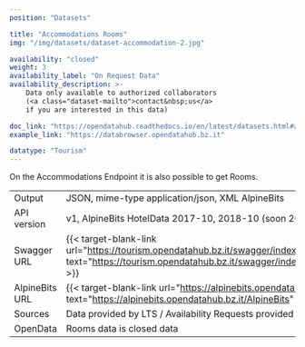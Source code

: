 ```yaml
---
position: "Datasets"

title: "Accommodations Rooms"
img: "/img/datasets/dataset-accommodation-2.jpg"

availability: "closed"
weight: 3
availability_label: "On Request Data"
availability_description: >-
    Data only available to authorized collaborators
    (<a class="dataset-mailto">contact&nbsp;us</a>
    if you are interested in this data)

doc_link: "https://opendatahub.readthedocs.io/en/latest/datasets.html#accommodation-dataset"
example_link: "https://databrowser.opendatahub.bz.it"

datatype: "Tourism"
---
```


On the Accommodations Endpoint it is also possible to get Rooms.


|                |                                                                                           |
| :------------- | ----------------------------------------------------------------------------------------- |
| Output         | JSON, mime-type application/json, XML AlpineBits                                          |
| API version    | v1, AlpineBits HotelData 2017-10, 2018-10 (soon 2020-10)                                  |
| Swagger URL    | {{< target-blank-link url="https://tourism.opendatahub.bz.it/swagger/index.html#/Accommodation/AccommodationRoomList" text="https://tourism.opendatahub.bz.it/swagger/index.html#/Accommodation/AccommodationRoomList" >}} |
| AlpineBits URL | {{< target-blank-link url="https://alpinebits.opendatahub.bz.it/AlpineBits" text="https://alpinebits.opendatahub.bz.it/AlpineBits" >}}                                           |
| Sources        | Data provided by LTS / Availability Requests provided by HGV/LTS                          |
| OpenData       | Rooms data is closed data                                   |
